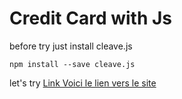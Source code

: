# Credit Card with Js

before try just install cleave.js 

```
npm install --save cleave.js
```

let's try [Link Voici le lien vers le site ](https://bodartflorian.github.io/CV_BodartFlorian/)


